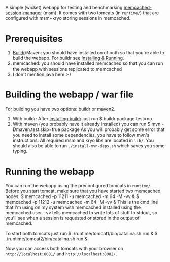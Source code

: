 A simple (wicket) webapp for testing and benchmarking [memcached-session-manager](http://code.google.com/p/memcached-session-manager/) (msm).
It comes with two tomcats (in `runtime/`) that are configured with msm+kryo storing sessions in memcached.

# Prerequisites
1. [Buildr](http://buildr.apache.org)/Maven: you should have installed on of both so that you're able to build the webapp. For buildr see [Installing & Running](http://buildr.apache.org/installing.html).
2. memcached: you should have installed memcached so that you can run the webapp with sessions replicated to memcached
3. I don't mention java here :-)

# Building the webapp / war file
For building you have two options: buildr or maven2.

1. With buildr: After [installing buildr](http://buildr.apache.org/installing.html) just run
    $ buildr package test=no
2. With maven (you probably have it already installed) you can run
    $ mvn -Dmaven.test.skip=true package
   As you will probably get some error that you need to install some dependencies,
   you have to follow mvn's instructions. All required msm and kryo libs are located in
   `lib/`. You should also be able to run `./install-mvn-deps.sh` which saves you some typing.

# Running the webapp
You can run the webapp using the preconfigured tomcats in `runtime/`. Before you start tomcat, make sure that you have started two memcached nodes:
    $ memcached -p 11211 -u memcached -m 64 -M -vv &
    $ memcached -p 11212 -u memcached -m 64 -M -vv &
This is the cmd line that I'm using on my system with memcached installed using the memcached user. -vv tells memcached to write lots of stuff to stdout, so you'll see when a session is requested or stored in the output of memcached.

To start both tomcats just run
    $ ./runtime/tomcat1/bin/catalina.sh run &
    $ ./runtime/tomcat2/bin/catalina.sh run &

Now you can access both tomcats with your browser on `http://localhost:8081/` and `http://localhost:8082/`.
